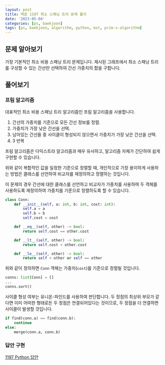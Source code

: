 ```yaml
---
layout: post
title: 백준 1197 최소 스패닝 트리 문제 풀이
date: '2023-05-04'
categories: [ps, baekjoon]
tags: [ps, baekjoon, algorithm, python, mst, prim-s-algorithm]
---
```


## 문제 알아보기

가장 기본적인 최소 비용 스패닝 트리 문제입니다. 제시된 그래프에서 최소 스패닝 트리를 구성할 수 있는 간선만 선택하여 간선 가중치의 합을 구합니다.

## 풀어보기

### 프림 알고리즘

대표적인 최소 비용 스패닝 트리 알고리즘인 프림 알고리즘을 사용합니다.

1. 간선의 가중치를 기준으로 모든 간선 정보를 정렬.
2. 가중치가 가장 낮은 간선을 선택.
3. 남아있는 간선들 중 사이클이 형성되지 않으면서 가중치가 가장 낮은 간선을 선택.
4. 3 반복

프림 알고리즘은 다익스트라 알고리즘과 매우 유사하고, 알고리즘 자체가 간단하여 쉽게 구현할 수 있습니다.

위와 같이 복합적인 값을 일정한 기준으로 정렬할 때, 개인적으로 가장 용이하게 사용하는 방법은 클래스를 선언하여 비교자를 재정의하고 정렬하는 것입니다.

이 문제의 경우 간선에 대한 클래스를 선언하고 비교자가 가중치를 사용하여 두 객체를 사용하도록 재정의하여 가중치를 기준으로 정렬하도록 할 수 있습니다.

```python
class Conn:
    def __init__(self, a: int, b: int, cost: int):
        self.a = a
        self.b = b
        self.cost = cost

    def __eq__(self, other) -> bool:
        return self.cost == other.cost

    def __lt__(self, other) -> bool:
        return self.cost < other.cost

    def __le__(self, other) -> bool:
        return self < other or self == other
```

위와 같이 정의하면 `Conn` 객체는 가중치(`cost`)를 기준으로 정렬될 것입니다.

```python
conns: list[Conn] = []
...
conns.sort()
```

사이클 형성 여부는 유니온-파인드를 사용하여 판단합니다. 두 정점의 최상위 부모가 같다면 이미 어떠한 형태로든 두 정점은 연결되어있다는 것이므로, 두 정점을 더 연결하면 사이클이 발생할 것입니다.

```python
if find(conn.a) == find(conn.b):
    continue
else:
    merge(conn.a, conn.b)
```

### 답안 구현

[1197 Python 답안](https://github.com/ShapeLayer/training/blob/main/tasks/online_judge/baekjoon/python/1197.py)
